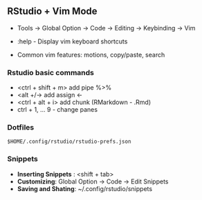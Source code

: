 ## RStudio + Vim Mode

* Tools -> Global Option -> Code -> Editing -> Keybinding -> Vim

* :help - Display vim keyboard shortcuts

- Common vim features: motions, copy/paste, search

### Rstudio basic commands

* <ctrl + shift + m> add pipe %>%
* <alt +/-> add assign <-
* <ctrl + alt + i> add chunk (RMarkdown - .Rmd)
* ctrl + 1, ... 9 - change panes

### Dotfiles

```
$HOME/.config/rstudio/rstudio-prefs.json
```

### Snippets

- **Inserting Snippets** : <shift + tab>
- **Customizing**: Global Option -> Code -> Edit Snippets
- **Saving and Shating**: ~/.config/rstudio/snippets



